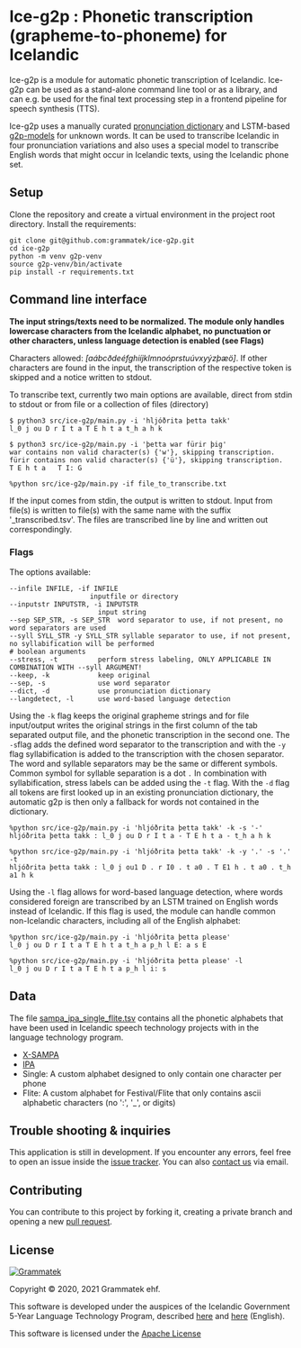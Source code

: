 # Ice-g2p : Phonetic transcription (grapheme-to-phoneme) for Icelandic

Ice-g2p is a module for automatic phonetic transcription of Icelandic. Ice-g2p can be used as a stand-alone
command line tool or as a library, and can e.g. be used for the final text processing step in a frontend
pipeline for speech synthesis (TTS).

Ice-g2p uses a manually curated [pronunciation dictionary](https://github.com/grammatek/iceprondict)
and LSTM-based [g2p-models](https://github.com/grammatek/g2p-lstm) for unknown words. It can be used
to transcribe Icelandic in four pronunciation variations and also uses a special model to transcribe
English words that might occur in Icelandic texts, using the Icelandic phone set.

## Setup

Clone the repository and create a virtual environment in the project root directory. Install the requirements:

    git clone git@github.com:grammatek/ice-g2p.git
	cd ice-g2p
	python -m venv g2p-venv
	source g2p-venv/bin/activate
	pip install -r requirements.txt



## Command line interface

**The input strings/texts need to be normalized. The module only handles lowercase characters from the Icelandic alphabet, no punctuation or other characters, unless language detection is enabled (see Flags)**

Characters allowed: _[aábcðdeéfghiíjklmnoóprstuúvxyýzþæö]_. If other characters are found in the input, the transcription of the respective token is skipped and a notice written to stdout.

To transcribe text, currently two main options are available, direct from stdin to stdout or from file or a collection of files (directory) 

    $ python3 src/ice-g2p/main.py -i 'hljóðrita þetta takk'
	l_0 j ou D r I t a T E h t a t_h a h k

    $ python3 src/ice-g2p/main.py -i 'þetta war fürir þig'
    war contains non valid character(s) {'w'}, skipping transcription.
    fürir contains non valid character(s) {'ü'}, skipping transcription.
    T E h t a   T I: G

	%python src/ice-g2p/main.py -if file_to_transcribe.txt

If the input comes from stdin, the output is written to stdout. Input from file(s) is written to file(s) with the same name with the suffix '_transcribed.tsv'. The files are transcribed line by line and written out correspondingly. 

### Flags

The options available:

    --infile INFILE, -if INFILE
                        inputfile or directory
  	--inputstr INPUTSTR, -i INPUTSTR
                          input string
    --sep SEP_STR, -s SEP_STR  word separator to use, if not present, no word separators are used
    --syll SYLL_STR -y SYLL_STR syllable separator to use, if not present, no syllabification will be performed
    # boolean arguments
    --stress, -t          perform stress labeling, ONLY APPLICABLE IN COMBINATION WITH --syll ARGUMENT!
  	--keep, -k            keep original
  	--sep, -s             use word separator
	--dict, -d            use pronunciation dictionary
	--langdetect, -l      use word-based language detection

Using the `-k` flag keeps the original grapheme strings and for file input/output writes the original strings in the first column of the tab separated output file, and the phonetic transcription in the second one.
The `-s`flag adds the defined word separator to the transcription and with the `-y` flag syllabification is added to 
the transcription with the chosen separator. The word and syllable separators may be the same or different symbols.
Common symbol for syllable separation is a dot `.` In combination with syllabification, stress labels can be added
using the `-t` flag.
With the `-d` flag all tokens are first looked up in an existing pronunciation dictionary, the automatic g2p is then 
only a fallback for words not contained in the dictionary. 

    %python src/ice-g2p/main.py -i 'hljóðrita þetta takk' -k -s '-'
	hljóðrita þetta takk : l_0 j ou D r I t a - T E h t a - t_h a h k

	%python src/ice-g2p/main.py -i 'hljóðrita þetta takk' -k -y '.' -s '.' -t
	hljóðrita þetta takk : l_0 j ou1 D . r I0 . t a0 . T E1 h . t a0 . t_h a1 h k

Using the `-l` flag allows for word-based language detection, where words considered foreign are transcribed by an LSTM trained on English words instead of Icelandic. If this flag is used, the module can handle common non-Icelandic characters, including all of the English alphabet:

    %python src/ice-g2p/main.py -i 'hljóðrita þetta please'
	l_0 j ou D r I t a T E h t a t_h a p_h l E: a s E
	
	%python src/ice-g2p/main.py -i 'hljóðrita þetta please' -l
	l_0 j ou D r I t a T E h t a p_h l i: s


## Data

The file [sampa_ipa_single_flite.tsv](https://github.com/grammatek/ice-g2p/tree/master/src/ice_g2p/data/sampa_ipa_single_flite.tsv) contains all the phonetic alphabets that have been used in Icelandic speech technology projects 
with in the language technology program. 

* [X-SAMPA](https://en.wikipedia.org/wiki/X-SAMPA)
* [IPA](https://www.internationalphoneticassociation.org/content/ipa-chart)
* Single: A custom alphabet designed to only contain one character per phone
* Flite: A custom alphabet for Festival/Flite that only contains ascii alphabetic characters (no ':', '_', or digits)


## Trouble shooting & inquiries

This application is still in development. If you encounter any errors, feel free to open an issue inside the
[issue tracker](https://github.com/grammatek/ice-g2p/issues). You can also [contact us](mailto:info@grammatek.com) via email.

## Contributing

You can contribute to this project by forking it, creating a private branch and opening a new [pull request](https://github.com/grammatek/ice-g2p/pulls).  

## License

[![Grammatek](grammatek-logo-small.png)](https://www.grammatek.com)

Copyright © 2020, 2021 Grammatek ehf.

This software is developed under the auspices of the Icelandic Government 5-Year Language Technology Program, described
[here](https://www.stjornarradid.is/lisalib/getfile.aspx?itemid=56f6368e-54f0-11e7-941a-005056bc530c) and
[here](https://clarin.is/media/uploads/mlt-en.pdf) (English).

This software is licensed under the [Apache License](LICENSE)
